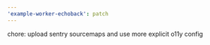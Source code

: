 ```yaml
---
'example-worker-echoback': patch
---
```


chore: upload sentry sourcemaps and use more explicit o11y config
